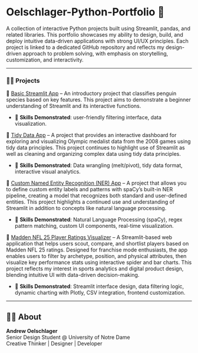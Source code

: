 # Oelschlager-Python-Portfolio 🐍

A collection of interactive Python projects built using Streamlit, pandas, and related libraries. This portfolio showcases my ability to design, build, and deploy intuitive data-driven applications with strong UI/UX principles. Each project is linked to a dedicated GitHub repository and reflects my design-driven approach to problem solving, with emphasis on storytelling, customization, and interactivity.

--- 

### 👨‍💻 Projects

🐧 [Basic Streamlit App](https://github.com/andrewoels/Oelschlager-Python-Portfolio/tree/main/basic-streamlit-app) – An introductory project that classifies penguin species based on key features. This project aims to demonstrate a beginner understanding of Streamlit and its interactive functions.

- 🔧 **Skills Demonstrated**: user-friendly filtering interface, data visualization.

🏅 [Tidy Data App](https://github.com/andrewoels/Oelschlager-Python-Portfolio/tree/main/tidy-data-project) – A project that provides an interactive dashboard for exploring and visualizing Olympic medalist data from the 2008 games using tidy data principles. This project continues to highlight use of Streamlit as well as cleaning and organizing complex data using tidy data principles.

- 🔧 **Skills Demonstrated**: Data wrangling (melt/pivot), tidy data format, interactive visual analytics.

🧠 [Custom Named Entity Recognition (NER) App](https://github.com/andrewoels/Oelschlager-Python-Portfolio/tree/main/named-entity-recognition-app) – A project that allows you to define custom entity labels and patterns with spaCy’s built-in NER pipeline, creating a model that recognizes both standard and user-defined entities. This project highlights a continued use and understanding of Streamlit in addition to concepts like natural language processing.
- 🔧 **Skills Demonstrated**: Natural Language Processing (spaCy), regex pattern matching, custom UI components, real-time visualization.

🏈 [Madden NFL 25 Player Ratings Visualizer](https://github.com/andrewoels/Oelschlager-Python-Portfolio/tree/main/streamlit-app-final) – A Streamlit-based web application that helps users scout, compare, and shortlist players based on Madden NFL 25 ratings. Designed for franchise mode enthusiasts, the app enables users to filter by archetype, position, and physical attributes, then visualize key performance stats using interactive spider and bar charts. This project reflects my interest in sports analytics and digital product design, blending intuitive UI with data-driven decision-making.
- 🔧 **Skills Demonstrated**: Streamlit interface design, data filtering logic, dynamic charting with Plotly, CSV integration, frontend customization.

---

## 👨‍💻 About
**Andrew Oelschlager**  
Senior Design Student @ University of Notre Dame  
Creative Thinker | Designer | Developer
 
